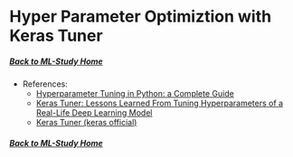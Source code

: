 # Hyper Parameter Optimiztion with Keras Tuner

##### [Back to ML-Study Home](../README.md)

* References:
  - [Hyperparameter Tuning in Python: a Complete Guide](https://neptune.ai/blog/hyperparameter-tuning-in-python-complete-guide)
  - [Keras Tuner: Lessons Learned From Tuning Hyperparameters of a Real-Life Deep Learning Model](https://neptune.ai/blog/keras-tuner-tuning-hyperparameters-deep-learning-model)
  - [Keras Tuner (keras official)](https://keras.io/keras_tuner/)



##### [Back to ML-Study Home](../README.md)
